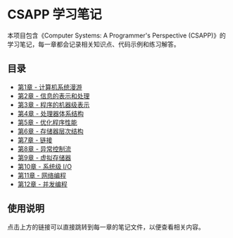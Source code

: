 # CSAPP 学习笔记

本项目包含《Computer Systems: A Programmer's Perspective (CSAPP)》的学习笔记，每一章都会记录相关知识点、代码示例和练习解答。

## 目录

- [第1章 - 计算机系统漫游](notes/chapter1.md)
- [第2章 - 信息的表示和处理](notes/chapter2.md)
- [第3章 - 程序的机器级表示](notes/chapter3.md)
- [第4章 - 处理器体系结构](notes/chapter4.md)
- [第5章 - 优化程序性能](notes/chapter5.md)
- [第6章 - 存储器层次结构](notes/chapter6.md)
- [第7章 - 链接](notes/chapter7.md)
- [第8章 - 异常控制流](notes/chapter8.md)
- [第9章 - 虚拟存储器](notes/chapter9.md)
- [第10章 - 系统级 I/O](notes/chapter10.md)
- [第11章 - 网络编程](notes/chapter11.md)
- [第12章 - 并发编程](notes/chapter12.md)

## 使用说明

点击上方的链接可以直接跳转到每一章的笔记文件，以便查看相关内容。
